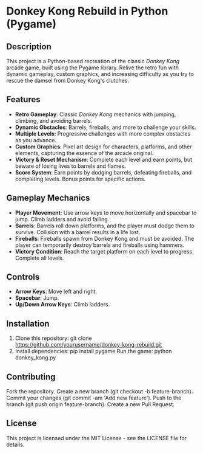 # Donkey Kong Rebuild in Python (Pygame)

## Description

This project is a Python-based recreation of the classic *Donkey Kong* arcade game, built using the Pygame library. Relive the retro fun with dynamic gameplay, custom graphics, and increasing difficulty as you try to rescue the damsel from Donkey Kong's clutches.

## Features

- **Retro Gameplay**: Classic *Donkey Kong* mechanics with jumping, climbing, and avoiding barrels.
- **Dynamic Obstacles**: Barrels, fireballs, and more to challenge your skills.
- **Multiple Levels**: Progressive challenges with more complex obstacles as you advance.
- **Custom Graphics**: Pixel art design for characters, platforms, and other elements, capturing the essence of the arcade original.
- **Victory & Reset Mechanism**: Complete each level and earn points, but beware of losing lives to barrels and flames.
- **Score System**: Earn points by dodging barrels, defeating fireballs, and completing levels. Bonus points for specific actions.

## Gameplay Mechanics

- **Player Movement**: Use arrow keys to move horizontally and spacebar to jump. Climb ladders and avoid falling.
- **Barrels**: Barrels roll down platforms, and the player must dodge them to survive. Collision with a barrel results in a life lost.
- **Fireballs**: Fireballs spawn from Donkey Kong and must be avoided. The player can temporarily destroy barrels and fireballs using hammers.
- **Victory Condition**: Reach the target platform on each level to progress. Complete all levels.

## Controls

- **Arrow Keys**: Move left and right.
- **Spacebar**: Jump.
- **Up/Down Arrow Keys**: Climb ladders.

## Installation

1. Clone this repository:
   git clone https://github.com/yourusername/donkey-kong-rebuild.git
2. Install dependencies:
   pip install pygame
Run the game:
   python donkey_kong.py

## Contributing
Fork the repository.
Create a new branch (git checkout -b feature-branch).
Commit your changes (git commit -am 'Add new feature').
Push to the branch (git push origin feature-branch).
Create a new Pull Request.

## License
This project is licensed under the MIT License - see the LICENSE file for details.

